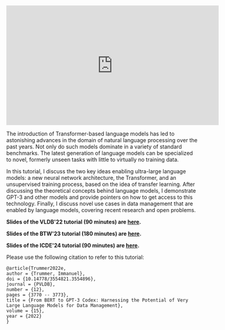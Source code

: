 <p align="center">
<iframe width="560" height="315" src="https://www.youtube.com/embed/tYKH7Q5MDcg" title="YouTube video player" frameborder="0" allow="accelerometer; autoplay; clipboard-write; encrypted-media; gyroscope; picture-in-picture" allowfullscreen></iframe>
</p>

The introduction of Transformer-based language models has led to astonishing advances in the domain of natural language processing over the past years. Not only do such models dominate in a variety of standard benchmarks. The latest generation of language models can be specialized to novel, formerly unseen tasks with little to virtually no training data. 

In this tutorial, I discuss the two key ideas enabling ultra-large language models: a new neural network architecture, the Transformer, and an unsupervised training process, based on the idea of transfer learning. After discussing the theoretical concepts behind language models, I demonstrate GPT-3 and other models and provide pointers on how to get access to this technology. Finally, I discuss novel use cases in data management that are enabled by language models, covering recent research and open problems.

**Slides of the VLDB'22 tutorial (90 minutes) are [here](lm4dbtrummer.pdf).**

**Slides of the BTW'23 tutorial (180 minutes) are [here](https://drive.google.com/file/d/1U-2j8oi5au3nuYwPIlhnno7c6UNDfifl/view?usp=sharing).**

**Slides of the ICDE'24 tutorial (90 minutes) are [here](ICDEtutorial1.pdf).**

Please use the following citation to refer to this tutorial:
```
@article{Trummer2022e,
author = {Trummer, Immanuel},
doi = {10.14778/3554821.3554896},
journal = {PVLDB},
number = {12},
pages = {3770 -- 3773},
title = {From BERT to GPT-3 Codex: Harnessing the Potential of Very Large Language Models for Data Management},
volume = {15},
year = {2022}
}
```
